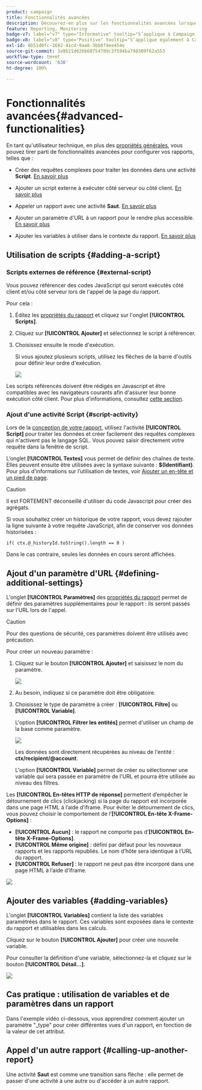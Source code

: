 ```yaml
---
product: campaign
title: Fonctionnalités avancées
description: Découvrez-en plus sur les fonctionnalités avancées lorsque vous utilisez des rapports
feature: Reporting, Monitoring
badge-v7: label="v7" type="Informative" tooltip="S’applique à Campaign Classic v7"
badge-v8: label="v8" type="Positive" tooltip="S’applique également à Campaign v8"
exl-id: 8b51d0fc-1692-41cd-9aa8-3bb8f4ee454e
source-git-commit: 3a9b21d626b60754789c3f594ba798309f62a553
workflow-type: tm+mt
source-wordcount: '638'
ht-degree: 100%

---
```


# Fonctionnalités avancées{#advanced-functionalities}



En tant qu&#39;utilisateur technique, en plus des [propriétés générales](../../reporting/using/properties-of-the-report.md), vous pouvez tirer parti de fonctionnalités avancées pour configurer vos rapports, telles que :

* Créer des requêtes complexes pour traiter les données dans une activité **Script**. [En savoir plus](#script-activity)

* Ajouter un script externe à exécuter côté serveur ou côté client. [En savoir plus](#external-script)

* Appeler un rapport avec une activité **Saut**. [En savoir plus](#calling-up-another-report)

* Ajouter un paramètre d&#39;URL à un rapport pour le rendre plus accessible. [En savoir plus](#calling-up-another-report)

* Ajouter les variables à utiliser dans le contexte du rapport. [En savoir plus](#adding-variables)

## Utilisation de scripts {#adding-a-script}

### Scripts externes de référence {#external-script}

Vous pouvez référencer des codes JavaScript qui seront exécutés côté client et/ou côté serveur lors de l&#39;appel de la page du rapport.

Pour cela :

1. Éditez les [propriétés du rapport](../../reporting/using/properties-of-the-report.md) et cliquez sur l&#39;onglet **[!UICONTROL Scripts]**.
1. Cliquez sur **[!UICONTROL Ajouter]** et sélectionnez le script à référencer.
1. Choisissez ensuite le mode d&#39;exécution.

   Si vous ajoutez plusieurs scripts, utilisez les flèches de la barre d&#39;outils pour définir leur ordre d&#39;exécution.

   ![](assets/reporting_custom_js.png)

Les scripts référencés doivent être rédigés en Javascript et être compatibles avec les navigateurs courants afin d&#39;assurer leur bonne exécution côté client. Pour plus d’informations, consultez [cette section](../../web/using/web-forms-answers.md).

### Ajout d&#39;une activité Script {#script-activity}

Lors de la [conception de votre rapport](../../reporting/using/creating-a-new-report.md#modelizing-the-chart), utilisez l&#39;activité **[!UICONTROL Script]** pour traiter les données et créer facilement des requêtes complexes qui n&#39;activent pas le langage SQL. Vous pouvez saisir directement votre requête dans la fenêtre de script.

L’onglet **[!UICONTROL Textes]** vous permet de définir des chaînes de texte. Elles peuvent ensuite être utilisées avec la syntaxe suivante : **$(Identifiant)**. Pour plus d’informations sur l’utilisation de textes, voir [Ajouter un en-tête et un pied de page](../../reporting/using/element-layout.md#adding-a-header-and-a-footer).

>[!CAUTION]
>
>Il est FORTEMENT déconseillé d&#39;utiliser du code Javascript pour créer des agrégats.

Si vous souhaitez créer un historique de votre rapport, vous devez rajouter la ligne suivante à votre requête JavaScript, afin de conserver vos données historisées :

```
if( ctx.@_historyId.toString().length == 0 )
```

Dans le cas contraire, seules les données en cours seront affichées.

## Ajout d&#39;un paramètre d&#39;URL {#defining-additional-settings}

L&#39;onglet **[!UICONTROL Paramètres]** des [propriétés du rapport](../../reporting/using/properties-of-the-report.md) permet de définir des paramètres supplémentaires pour le rapport : ils seront passés sur l&#39;URL lors de l&#39;appel.

>[!CAUTION]
>
>Pour des questions de sécurité, ces paramètres doivent être utilisés avec précaution.

Pour créer un nouveau paramètre :

1. Cliquez sur le bouton **[!UICONTROL Ajouter]** et saisissez le nom du paramètre.

   ![](assets/s_ncs_advuser_report_properties_09a.png)

1. Au besoin, indiquez si ce paramètre doit être obligatoire.

1. Choisissez le type de paramètre à créer : **[!UICONTROL Filtre]** ou **[!UICONTROL Variable]**.

   L&#39;option **[!UICONTROL Filtrer les entités]** permet d&#39;utiliser un champ de la base comme paramètre.

   ![](assets/s_ncs_advuser_report_properties_09b.png)

   Les données sont directement récupérées au niveau de l&#39;entité : **ctx/recipient/@account**.

   L&#39;option **[!UICONTROL Variable]** permet de créer ou sélectionner une variable qui sera passée en paramètre de l&#39;URL et pourra être utilisée au niveau des filtres.

Les **[!UICONTROL En-têtes HTTP de réponse]** permettent d’empêcher le détournement de clics (clickjacking) si la page du rapport est incorporée dans une page HTML à l’aide d’iframe. Pour éviter le détournement de clics, vous pouvez choisir le comportement de l’**[!UICONTROL En-tête X-Frame-Options]** :

* **[!UICONTROL Aucun]** : le rapport ne comporte pas d’**[!UICONTROL En-tête X-Frame-Options]**.
* **[!UICONTROL Même origine]** : défini par défaut pour les nouveaux rapports et les rapports republiés. Le nom d’hôte sera identique à l’URL du rapport.
* **[!UICONTROL Refuser]** : le rapport ne peut pas être incorporé dans une page HTML à l’aide d’iframe.

![](assets/s_ncs_advuser_report_properties_09c.png)

## Ajouter des variables {#adding-variables}

L&#39;onglet **[!UICONTROL Variables]** contient la liste des variables paramétrées dans le rapport. Ces variables sont exposées dans le contexte du rapport et utilisables dans les calculs.

Cliquez sur le bouton **[!UICONTROL Ajouter]** pour créer une nouvelle variable.

Pour consulter la définition d&#39;une variable, sélectionnez-la et cliquez sur le bouton **[!UICONTROL Détail...]**.

![](assets/s_ncs_advuser_report_properties_10.png)

## Cas pratique : utilisation de variables et de paramètres dans un rapport

Dans l&#39;exemple vidéo ci-dessous, vous apprendrez comment ajouter un paramètre &quot;_type&quot; pour créer différentes vues d&#39;un rapport, en fonction de la valeur de cet attribut.

<!--
![](assets/do-not-localize/how-to-video.png) [Discover this feature in video](https://helpx.adobe.com/campaign/classic/how-to/add-url-parameter-in-acv6.html?playlist=/ccx/v1/collection/product/campaign/classic/segment/business-practitioners/explevel/intermediate/applaunch/how-to-4/collection.ccx.js&ref=helpx.adobe.com)-->


## Appel d&#39;un autre rapport {#calling-up-another-report}

Une activité **Saut** est comme une transition sans flèche : elle permet de passer d&#39;une activité à une autre ou d&#39;accéder à un autre rapport.
